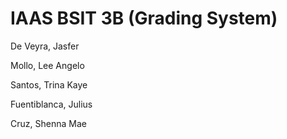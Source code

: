 <h1>IAAS BSIT 3B (Grading System)</h1>
<p>De Veyra, Jasfer</p>
<p>Mollo, Lee Angelo</p>
<p>Santos, Trina Kaye</p>
<p>Fuentiblanca, Julius</p>
<p>Cruz, Shenna Mae</p>


